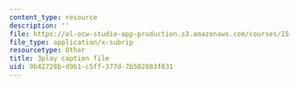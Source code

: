 ```yaml
---
content_type: resource
description: ''
file: https://ol-ocw-studio-app-production.s3.amazonaws.com/courses/15-071-the-analytics-edge-spring-2017/9b42728bd9b1c5ff377d7b502883f031_EQYlOQjzYOA.srt
file_type: application/x-subrip
resourcetype: Other
title: 3play caption file
uid: 9b42728b-d9b1-c5ff-377d-7b502883f031
---
```

